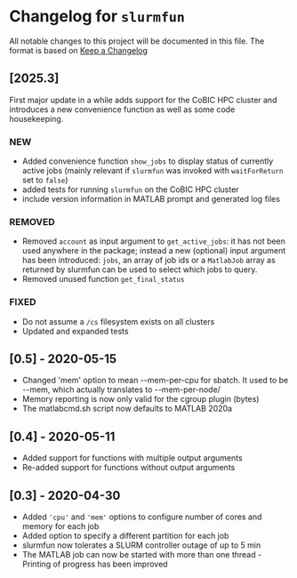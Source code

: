  <!--
 Copyright (c) 2025 Ernst Strüngmann Institute (ESI) for Neuroscience
 in Cooperation with Max Planck Society
 SPDX-License-Identifier: CC-BY-NC-SA-1.0
 -->

# Changelog for `slurmfun`
All notable changes to this project will be documented in this file.
The format is based on [Keep a Changelog](https://keepachangelog.com/en/1.0.0/)

## [2025.3]
First major update in a while adds support for the CoBIC HPC cluster and 
introduces a new convenience function as well as some code housekeeping. 

### NEW
- Added convenience function `show_jobs` to display status of currently active 
  jobs (mainly relevant if `slurmfun` was invoked with `waitForReturn` set to
  `false`)
- added tests for running `slurmfun` on the CoBIC HPC cluster
- include version information in MATLAB prompt and generated log files

### REMOVED
- Removed `account` as input argument to `get_active_jobs`: it has not been used 
  anywhere in the package; instead a new (optional) input argument has been 
  introduced: `jobs`, an array of job ids or a `MatlabJob` array as returned by 
  slurmfun can be used to select which jobs to query. 
- Removed unused function `get_final_status`

### FIXED
- Do not assume a `/cs` filesystem exists on all clusters
- Updated and expanded tests

## [0.5] - 2020-05-15
- Changed 'mem' option to mean --mem-per-cpu for sbatch.
  It used to be --mem, which actually translates to 
  --mem-per-node/
- Memory reporting is now only valid for the cgroup plugin (bytes)
- The matlabcmd.sh script now defaults to MATLAB 2020a

## [0.4] - 2020-05-11
- Added support for functions with multiple output arguments
- Re-added support for functions without output arguments

## [0.3] - 2020-04-30
- Added `'cpu'` and `'mem'` options to configure number of cores and memory
  for each job
- Added option to specify a different partition for each job
- slurmfun now tolerates a SLURM controller outage of up to 5 min
- The MATLAB job can now be started with more than one thread
-Printing of progress has been improved
